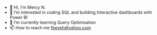 - 👋 Hi, I’m Mercy N.
- 👀 I’m interested in coding SQL and building Interactive dashboards with Power BI
- 🌱 I’m currently learning Query Optimisation
- 📫 How to reach me fbeyeh@yahoo.com

<!---
mngomba/mngomba is a ✨ special ✨ repository because its `README.md` (this file) appears on your GitHub profile.
You can click the Preview link to take a look at your changes.
--->
